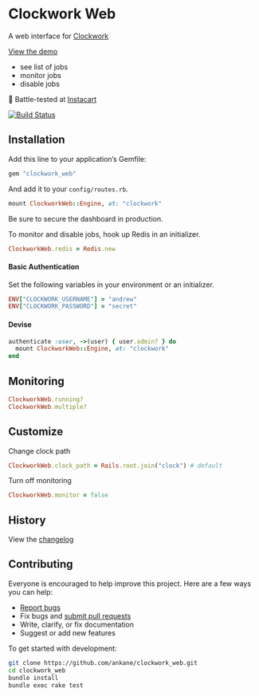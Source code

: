 # Clockwork Web

A web interface for [Clockwork](https://github.com/Rykian/clockwork)

[View the demo](https://clockwork.dokkuapp.com/)

- see list of jobs
- monitor jobs
- disable jobs

:tangerine: Battle-tested at [Instacart](https://www.instacart.com/opensource)

[![Build Status](https://github.com/ankane/clockwork_web/actions/workflows/build.yml/badge.svg)](https://github.com/ankane/clockwork_web/actions)

## Installation

Add this line to your application’s Gemfile:

```ruby
gem "clockwork_web"
```

And add it to your `config/routes.rb`.

```ruby
mount ClockworkWeb::Engine, at: "clockwork"
```

Be sure to secure the dashboard in production.

To monitor and disable jobs, hook up Redis in an initializer.

```ruby
ClockworkWeb.redis = Redis.new
```

#### Basic Authentication

Set the following variables in your environment or an initializer.

```ruby
ENV["CLOCKWORK_USERNAME"] = "andrew"
ENV["CLOCKWORK_PASSWORD"] = "secret"
```

#### Devise

```ruby
authenticate :user, ->(user) { user.admin? } do
  mount ClockworkWeb::Engine, at: "clockwork"
end
```

## Monitoring

```ruby
ClockworkWeb.running?
ClockworkWeb.multiple?
```

## Customize

Change clock path

```ruby
ClockworkWeb.clock_path = Rails.root.join("clock") # default
```

Turn off monitoring

```ruby
ClockworkWeb.monitor = false
```

## History

View the [changelog](CHANGELOG.md)

## Contributing

Everyone is encouraged to help improve this project. Here are a few ways you can help:

- [Report bugs](https://github.com/ankane/clockwork_web/issues)
- Fix bugs and [submit pull requests](https://github.com/ankane/clockwork_web/pulls)
- Write, clarify, or fix documentation
- Suggest or add new features

To get started with development:

```sh
git clone https://github.com/ankane/clockwork_web.git
cd clockwork_web
bundle install
bundle exec rake test
```
